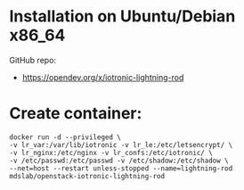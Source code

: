 # Installation on Ubuntu/Debian x86_64

GitHub repo:
- https://opendev.org/x/iotronic-lightning-rod

# Create container:
```
docker run -d --privileged \
-v lr_var:/var/lib/iotronic -v lr_le:/etc/letsencrypt/ \
-v lr_nginx:/etc/nginx -v lr_confs:/etc/iotronic/ \
-v /etc/passwd:/etc/passwd -v /etc/shadow:/etc/shadow \
--net=host --restart unless-stopped --name=lightning-rod mdslab/openstack-iotronic-lightning-rod
```
